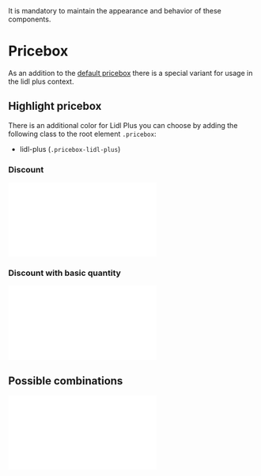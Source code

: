 <AlertWarning alertHeadline="Not modifiable">
It is mandatory to maintain the appearance and behavior of these components.
</AlertWarning>

# Pricebox

As an addition to the [default pricebox](../../Components/Pricebox/Pricebox.md) there is a special variant for usage in the lidl plus context.

## Highlight pricebox

There is an additional color for Lidl Plus you can choose by adding the following class to the root element `.pricebox`:

* lidl-plus (`.pricebox-lidl-plus`)

### Discount

<ContentRack
    fields='
        "preview": {
            "src": "examples/PriceboxLidlPlusDiscount.html",
            "type": "link"
        },
        "<html>":{
            "src": "examples/PriceboxLidlPlusDiscount.html",
            "type": "content",
            "selector": "#app"
        }
    '
 />

![PriceboxLidlPlusDiscount](examples/PriceboxLidlPlusDiscount.html)

### Discount with basic quantity

<ContentRack
    fields='
        "preview": {
            "src": "examples/PriceboxLidlPlusDiscountBasicQuantity.html",
            "type": "link"
        },
        "<html>":{
            "src": "examples/PriceboxLidlPlusDiscountBasicQuantity.html",
            "type": "content",
            "selector": "#app"
        }
    '
 />

![PriceboxLidlPlusDiscountBasicQuantity](examples/PriceboxLidlPlusDiscountBasicQuantity.html)

## Possible combinations

<ContentRack
    fields='
        "preview": {
            "src": "examples/PriceboxRibbonCombined.html",
            "type": "link"
        },
        "<html>":{
            "src": "examples/PriceboxRibbonCombined.html",
            "type": "content",
            "selector": "#app"
        }
    '
 />

![PriceboxRibbonCombined](examples/PriceboxRibbonCombined.html)
